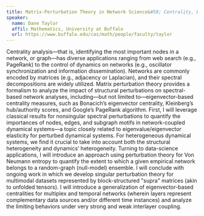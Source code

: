 ```yaml
---
title: Matrix-Perturbation Theory in Network Science&#58; Centrality, Dynamical Systems and Multimodal-Data Analysis
speaker:
  name: Dane Taylor
  affil: Mathematics, University at Buffalo
  url: https://www.buffalo.edu/cas/math/people/faculty/taylor
---
```


Centrality analysis—that is, identifying the most important nodes in a network, or graph—has diverse applications ranging from web search (e.g., PageRank) to the control of dynamics on networks (e.g., oscillator synchronization and information dissemination). Networks are commonly encoded by matrices (e.g., adjacency or Laplacian), and their spectral decompositions are widely utilized. Matrix perturbation theory provides a formalism to analyze the impact of structural perturbations on spectral-based network analyses, including—but not limited to—eigenvector-based centrality measures, such as Bonacich’s eigenvector centrality, Kleinberg’s hub/authority scores, and Google’s PageRank algorithm. First, I will leverage classical results for nonsingular spectral perturbations to quantify the importances of nodes, edges, and subgraph motifs in network-coupled dynamical systems—a topic closely related to eigenvalue/eigenvector elasticity for perturbed dynamical systems. For heterogeneous dynamical systems, we find it crucial to take into account both the structural heterogeneity and dynamics’ heterogeneity. Turning to data-science applications, I will introduce an approach using perturbation theory for Von Neumann entropy to quantify the extent to which a given empirical network belongs to a random-graph (null-model) ensemble. I will conclude with ongoing work in which we develop singular perturbation theory for multimodal datasets represented by block-structured "supra" matrices (akin to unfolded tensors). I will introduce a generalization of eigenvector-based centralities for multiplex and temporal networks (wherein layers represent complementary data sources and/or different time instances) and analyze the limiting behaviors under very strong and weak interlayer coupling.